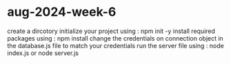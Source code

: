 # aug-2024-week-6

create a dircotory
initialize your project using : npm init -y
install required packages using : npm install
change the credentials on connection object in the database.js file to match your credentials
run the server file using : node index.js or node server.js
